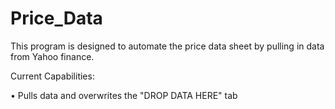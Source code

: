 # Price_Data

This program is designed to automate the price data sheet by pulling in data from Yahoo finance.

Current Capabilities:

• Pulls data and overwrites the "DROP DATA HERE" tab


